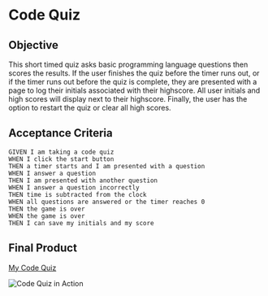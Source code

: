 # Code Quiz

## Objective

This short timed quiz asks basic programming language questions then scores the results.  If the user finishes the quiz before the timer runs out, or if the timer runs out before the quiz is complete, they are presented with a page to log their initials associated with their highscore.  All user initials and high scores will display next to their highscore.  Finally, the user has the option to restart the quiz or clear all high scores.

## Acceptance Criteria

```
GIVEN I am taking a code quiz
WHEN I click the start button
THEN a timer starts and I am presented with a question
WHEN I answer a question
THEN I am presented with another question
WHEN I answer a question incorrectly
THEN time is subtracted from the clock
WHEN all questions are answered or the timer reaches 0
THEN the game is over
WHEN the game is over
THEN I can save my initials and my score
```

## Final Product
[My Code Quiz](https://cpaschall.github.io/code-quiz)

![Code Quiz in Action](./assets/images/codeQuiz.gif)